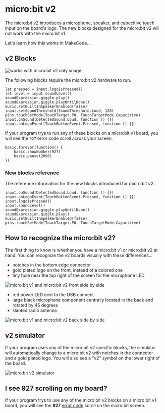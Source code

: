 # micro:bit v2

The [micro:bit v2](https://microbit.org/new-microbit/) introduces a microphone, speaker, and capacitive touch input on the board's logo. The new blocks designed for the micro:bit v2 will not work with the micro:bit v1.

Let's learn how this works in MakeCode...

## v2 Blocks

![works with micro:bit v2 only image](/static/v2/v2-only.png)
<br/>

The following blocks require the micro:bit v2 hardware to run.

```block
let pressed = input.logoIsPressed()
let level = input.soundLevel()
soundExpression.giggle.play()
soundExpression.giggle.playUntilDone()
music.setBuiltInSpeakerEnabled(false)
input.setSoundThreshold(SoundThreshold.Loud, 128)
pins.touchSetMode(TouchTarget.P0, TouchTargetMode.Capacitive)
input.onSound(DetectedSound.Loud, function () {})
input.onLogoEvent(TouchButtonEvent.Pressed, function () {})
```

If your program trys to run any of these blocks on a micro:bit v1 board, you will see the ``927`` error code scroll across your screen.

```sim
basic.forever(function() {
    basic.showNumber(927)
    basic.pause(2000)
})
```

### New blocks reference

The reference information for the new blocks introduced for micro:bit v2:

```cards
input.onSound(DetectedSound.Loud, function () {})
input.onLogoEvent(TouchButtonEvent.Pressed, function () {})
input.logoIsPressed()
input.soundLevel()
soundExpression.giggle.playUntilDone()
soundExpression.giggle.play()
music.setBuiltInSpeakerEnabled(false)
pins.touchSetMode(TouchTarget.P0, TouchTargetMode.Capacitive)
```

## How to recognize the micro:bit v2?

The first thing to know is whether you have a micro:bit v1 or micro:bit v2 at hand. You can recognize the v2 boards visually with these differences...

* notches in the bottom edge connector
* gold plated logo on the front, instead of a colored one
* tiny hole near the top right of the screen for the microphone LED

![micro:bit v1 and micro:bit v2 front side by side](/static/v2/front.jpg)

* red power LED next to the USB connect
* large black microphone component centrally located in the back and rotated by 45 degrees
* slanted radio antenna

![micro:bit v1 and micro:bit v2 back side by side](/static/v2/back.jpg)

## v2 simulator

If your program uses any of the micro:bit v2 specific blocks, the simulator will automatically change to a micro:bit v2 with notches in the connector and a gold plated logo. You will also see a "v2" symbol on the lower right of the board.

![micro:bit v2 simulator](/static/v2/simulator.png)

## I see 927 scrolling on my board?

If your program trys to use any of the micro:bit v2 blocks on a micro:bit v1 board, you will see the **927** [error code](/device/error-codes) scroll on the micro:bit screen.
